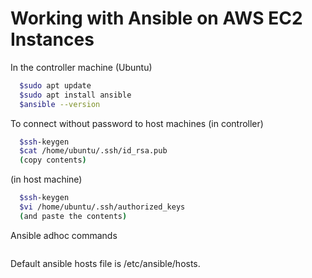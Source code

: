 # Working with Ansible on AWS EC2 Instances
In the controller machine (Ubuntu)
```sh
  $sudo apt update
  $sudo apt install ansible
  $ansible --version
```

To connect without password to host machines
(in controller)
```sh
  $ssh-keygen
  $cat /home/ubuntu/.ssh/id_rsa.pub
  (copy contents)
```
(in host machine)
```sh
  $ssh-keygen
  $vi /home/ubuntu/.ssh/authorized_keys
  (and paste the contents)
```

Ansible adhoc commands
```sh
```

Default ansible hosts file is /etc/ansible/hosts.

